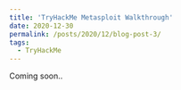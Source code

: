 ```yaml
---
title: 'TryHackMe Metasploit Walkthrough'
date: 2020-12-30
permalink: /posts/2020/12/blog-post-3/
tags:
  - TryHackMe
---
```


Coming soon..
